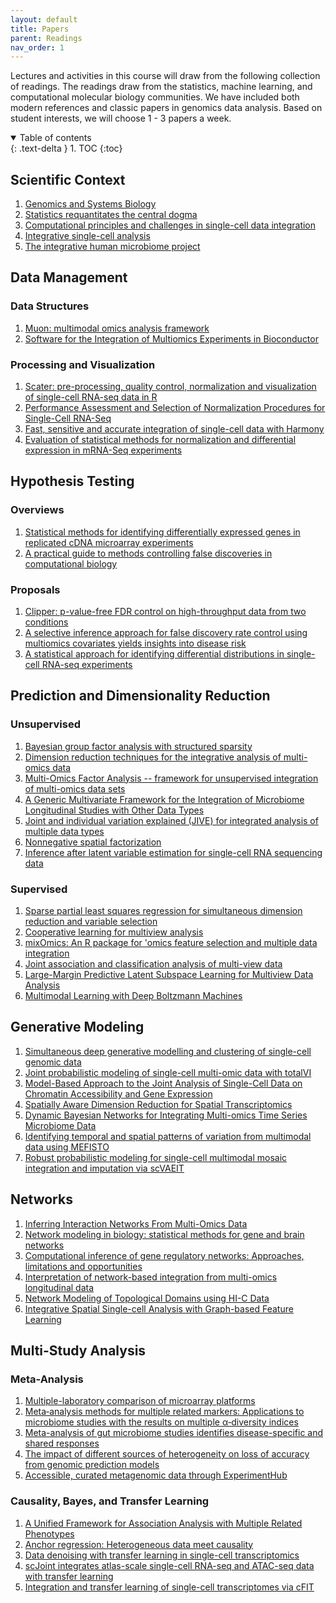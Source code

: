 ```yaml
---
layout: default
title: Papers
parent: Readings
nav_order: 1
---
```


Lectures and activities in this course will draw from the following collection
of readings. The readings draw from the statistics, machine learning, and
computational molecular biology communities. We have included both modern
references and classic papers in genomics data analysis.  Based on student
interests, we will choose 1 - 3 papers a week.

<details open markdown="block">
  <summary>
    Table of contents
  </summary>
  {: .text-delta }
1. TOC
{:toc}
</details>

## Scientific Context

1.	[Genomics and Systems Biology](https://drive.google.com/file/d/1FJQMsQySjTA2KK1JQU73PB4OvjM_v2n7/view?usp=share_link)
1.	[Statistics requantitates the central dogma](https://www.science.org/doi/10.1126/science.aaa8332)
1.	[Computational principles and challenges in single-cell data integration](https://doi.org/10.1038/s41587-021-00895-7)
1.	[Integrative single-cell analysis](https://doi.org/10.1038/s41576-019-0093-7)
1.	[The integrative human microbiome project](https://doi.org/10.1038/s41586-019-1238-8)

## Data Management

###	Data Structures

1.	[Muon: multimodal omics analysis framework](https://doi.org/10.1186/s13059-021-02577-8)
1.	[Software for the Integration of Multiomics Experiments in Bioconductor](http://cancerres.aacrjournals.org/lookup/doi/10.1158/0008-5472.CAN-17-0344)

### Processing and Visualization
1. [Scater: pre-processing, quality control, normalization and visualization of single-cell RNA-seq data in R](https://doi.org/10.1093/bioinformatics/btw777)
1. [Performance Assessment and Selection of Normalization Procedures for Single-Cell RNA-Seq](https://linkinghub.elsevier.com/retrieve/pii/S2405471219300808)
1. [Fast, sensitive and accurate integration of single-cell data with Harmony](https://doi.org/10.1038/s41592-019-0619-0)
1. [Evaluation of statistical methods for normalization and differential expression in mRNA-Seq experiments](https://doi.org/10.1186/1471-2105-11-94)

## Hypothesis Testing

### Overviews

1. [Statistical methods for identifying differentially expressed genes in replicated cDNA microarray experiments](https://www.jstor.org/stable/pdf/24307038.pdf)
1. [A practical guide to methods controlling false discoveries in computational biology](https://doi.org/10.1186/s13059-019-1716-1)

### Proposals

1.	[Clipper: p-value-free FDR control on high-throughput data from two conditions](https://doi.org/10.1186/s13059-021-02506-9)
1.	[A selective inference approach for false discovery rate control using multiomics covariates yields insights into disease risk](https://www.pnas.org/content/117/26/15028)
1.	[A statistical approach for identifying differential distributions in single-cell RNA-seq experiments](https://doi.org/10.1186/s13059-016-1077-y)

## Prediction and Dimensionality Reduction

### Unsupervised

1.	[Bayesian group factor analysis with structured sparsity](https://jmlr.org/papers/v17/14-472.html)
1.	[Dimension reduction techniques for the integrative analysis of multi-omics data](https://academic.oup.com/bib/article-lookup/doi/10.1093/bib/bbv108)
1.	[Multi-Omics Factor Analysis -- framework for unsupervised integration of multi-omics data sets](https://doi.org/10.15252/msb.20178124)
1.	[A Generic Multivariate Framework for the Integration of Microbiome Longitudinal Studies with Other Data Types](https://www.frontiersin.org/article/10.3389/fgene.2019.00963)
1. [Joint and individual variation explained (JIVE) for integrated analysis of multiple data types](https://projecteuclid.org/journals/annals-of-applied-statistics/volume-7/issue-1/Joint-and-individual-variation-explained-JIVE-for-integrated-analysis-of/10.1214/12-AOAS597.full)
1.	[Nonnegative spatial factorization](http://arxiv.org/abs/2110.06122)
1.	[Inference after latent variable estimation for single-cell RNA sequencing data](https://doi.org/10.1093/biostatistics/kxac047)

###	Supervised

1.	[Sparse partial least squares regression for simultaneous dimension reduction and variable selection](https://onlinelibrary.wiley.com/doi/abs/10.1111/j.1467-9868.2009.00723.x)
1. [Cooperative learning for multiview analysis](https://www.pnas.org/doi/10.1073/pnas.2202113119)
1. [mixOmics: An R package for 'omics feature selection and multiple data integration](https://doi.org/10.1371/journal.pcbi.1005752)
1. [Joint association and classification analysis of multi-view data](https://arxiv.org/abs/1811.08511)
1.	[Large-Margin Predictive Latent Subspace Learning for Multiview Data Analysis](http://ieeexplore.ieee.org/document/6332444/)
1. [Multimodal Learning with Deep Boltzmann Machines](https://proceedings.neurips.cc/paper/2012/hash/af21d0c97db2e27e13572cbf59eb343d-Abstract.html)

## Generative Modeling

1.	[Simultaneous deep generative modelling and clustering of single-cell genomic data](https://www.nature.com/articles/s42256-021-00333-y)
1. [Joint probabilistic modeling of single-cell multi-omic data with totalVI](http://www.nature.com/articles/s41592-020-01050-x)
5.	[Model-Based Approach to the Joint Analysis of Single-Cell Data on Chromatin Accessibility and Gene Expression](https://projecteuclid.org/journals/statistical-science/volume-35/issue-1/Model-Based-Approach-to-the-Joint-Analysis-of-Single-Cell/10.1214/19-STS714.full)
2.	[Spatially Aware Dimension Reduction for Spatial Transcriptomics](https://doi.org/10.1038/s41467-022-34879-1)
3.	[Dynamic Bayesian Networks for Integrating Multi-omics Time Series Microbiome Data](https://journals.asm.org/doi/10.1128/mSystems.01105-20)
4.	[Identifying temporal and spatial patterns of variation from multimodal data using MEFISTO](https://www.nature.com/articles/s41592-021-01343-9)
6.	[Robust probabilistic modeling for single-cell multimodal mosaic integration and imputation via scVAEIT](https://doi.org/10.1073/pnas.2214414119)

## Networks

1.	[Inferring Interaction Networks From Multi-Omics Data](https://www.frontiersin.org/articles/10.3389/fgene.2019.00535)
2.	[Network modeling in biology: statistical methods for gene and brain networks](https://doi.org/10.1214/20-STS792)
3.	[Computational inference of gene regulatory networks: Approaches, limitations and opportunities](https://linkinghub.elsevier.com/retrieve/pii/S1874939916301882)
4.	[Interpretation of network-based integration from multi-omics longitudinal data](https://doi.org/10.1093/nar/gkab1200)
5.	[Network Modeling of Topological Domains using HI-C Data](https://doi.org/10.1214/19-AOAS1244)
6.	[Integrative Spatial Single-cell Analysis with Graph-based Feature Learning](https://doi.org/10.1101/2020.08.12.248971)

## Multi-Study Analysis

###	Meta-Analysis
1. [Multiple-laboratory comparison of microarray platforms](https://doi.org/10.1038/nmeth756)
1. [Meta‐analysis methods for multiple related markers: Applications to microbiome studies with the results on multiple α‐diversity indices](https://onlinelibrary.wiley.com/doi/10.1002/sim.8940)
1. [Meta-analysis of gut microbiome studies identifies disease-specific and shared responses](https://doi.org/10.1038/s41467-017-01973-8)
1. [The impact of different sources of heterogeneity on loss of accuracy from genomic prediction models](https://academic.oup.com/biostatistics/article/21/2/253/5092386)
1. [Accessible, curated metagenomic data through ExperimentHub](https://doi.org/10.1038/nmeth.4468)

### Causality, Bayes, and Transfer Learning
1. [A Unified Framework for Association Analysis with Multiple Related Phenotypes](https://journals.plos.org/plosone/article?id=10.1371/journal.pone.0065245)
1. [Anchor regression: Heterogeneous data meet causality]( https://doi.org/10.1111/rssb.12398)
1. [Data denoising with transfer learning in single-cell transcriptomics](http://www.nature.com/articles/s41592-019-0537-1)
1. [scJoint integrates atlas-scale single-cell RNA-seq and ATAC-seq data with transfer learning](https://www.nature.com/articles/s41587-021-01161-6)
1. [Integration and transfer learning of single-cell transcriptomes via cFIT](https://pnas.org/doi/full/10.1073/pnas.2024383118)
